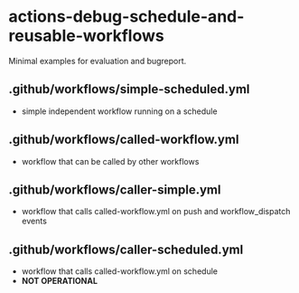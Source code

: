 # actions-debug-schedule-and-reusable-workflows
Minimal examples for evaluation and bugreport.

## .github/workflows/simple-scheduled.yml

- simple independent workflow running on a schedule

## .github/workflows/called-workflow.yml

- workflow that can be called by other workflows

## .github/workflows/caller-simple.yml

- workflow that calls called-workflow.yml on push and workflow_dispatch events

## .github/workflows/caller-scheduled.yml

- workflow that calls called-workflow.yml on schedule
- __NOT OPERATIONAL__
